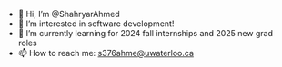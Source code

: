 - 👋 Hi, I’m @ShahryarAhmed
- 👀 I’m interested in software development!
- 🌱 I’m currently learning for 2024 fall internships and 2025 new grad roles
- 📫 How to reach me: s376ahme@uwaterloo.ca

<!---
ShahryarAhmed/ShahryarAhmed is a ✨ special ✨ repository because its `README.md` (this file) appears on your GitHub profile.
You can click the Preview link to take a look at your changes.
--->
